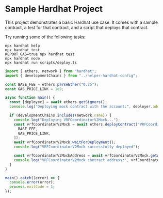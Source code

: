# Sample Hardhat Project

This project demonstrates a basic Hardhat use case. It comes with a sample contract, a test for that contract, and a script that deploys that contract.

Try running some of the following tasks:

```shell
npx hardhat help
npx hardhat test
REPORT_GAS=true npx hardhat test
npx hardhat node
npx hardhat run scripts/deploy.ts
```

```ts
import { ethers, network } from "hardhat";
import { developmentChains } from "../helper-hardhat-config";

const BASE_FEE = ethers.parseEther("0.25");
const GAS_PRICE_LINK = 1e9;

async function main() {
  const [deployer] = await ethers.getSigners();
  console.log("Deploying mock contract with the account:", deployer.address);

  if (developmentChains.includes(network.name)) {
    console.log("Deploying VRFCoordinatorV2Mock...");
    const vrfCoordinatorV2Mock = await ethers.deployContract("VRFCoordinatorV2Mock", [
      BASE_FEE,
      GAS_PRICE_LINK,
    ]);
    await vrfCoordinatorV2Mock.waitForDeployment();
    console.log("VRFCoordinatorV2Mock successfully deployed");

    const vrfCoordinatorV2MockAddress = await vrfCoordinatorV2Mock.getAddress();
    console.log("VRFCoordinatorV2Mock contract address:", vrfCoordinatorV2MockAddress);
  }
}

main().catch((error) => {
  console.error(error);
  process.exitCode = 1;
});
```

